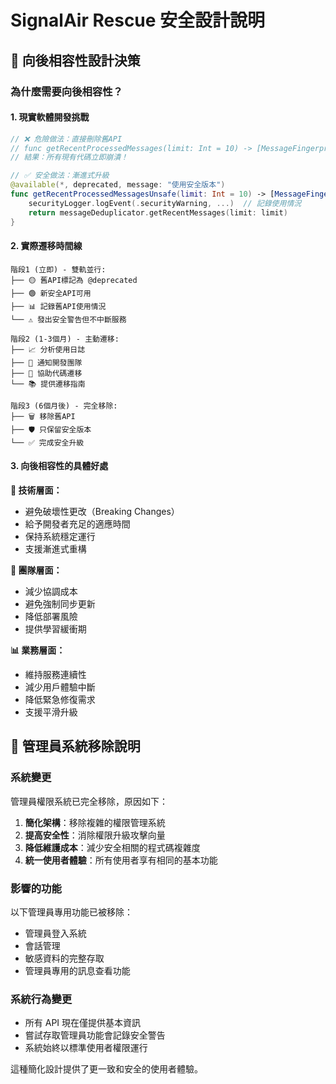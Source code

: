 # SignalAir Rescue 安全設計說明

## 🔄 向後相容性設計決策

### 為什麼需要向後相容性？

#### 1. **現實軟體開發挑戰**

```swift
// ❌ 危險做法：直接刪除舊API
// func getRecentProcessedMessages(limit: Int = 10) -> [MessageFingerprint]
// 結果：所有現有代碼立即崩潰！

// ✅ 安全做法：漸進式升級
@available(*, deprecated, message: "使用安全版本")
func getRecentProcessedMessagesUnsafe(limit: Int = 10) -> [MessageFingerprint] {
    securityLogger.logEvent(.securityWarning, ...)  // 記錄使用情況
    return messageDeduplicator.getRecentMessages(limit: limit)
}
```

#### 2. **實際遷移時間線**

```
階段1 (立即) - 雙軌並行:
├── 🟡 舊API標記為 @deprecated
├── 🟢 新安全API可用
├── 📊 記錄舊API使用情況
└── ⚠️ 發出安全警告但不中斷服務

階段2 (1-3個月) - 主動遷移:
├── 📈 分析使用日誌
├── 📧 通知開發團隊
├── 🔧 協助代碼遷移
└── 📚 提供遷移指南

階段3 (6個月後) - 完全移除:
├── 🗑️ 移除舊API
├── 🛡️ 只保留安全版本
└── ✅ 完成安全升級
```

#### 3. **向後相容性的具體好處**

**🔧 技術層面：**
- 避免破壞性更改（Breaking Changes）
- 給予開發者充足的適應時間
- 保持系統穩定運行
- 支援漸進式重構

**👥 團隊層面：**
- 減少協調成本
- 避免強制同步更新
- 降低部署風險
- 提供學習緩衝期

**📊 業務層面：**
- 維持服務連續性
- 減少用戶體驗中斷
- 降低緊急修復需求
- 支援平滑升級

## 🔐 管理員系統移除說明

### 系統變更

管理員權限系統已完全移除，原因如下：

1. **簡化架構**：移除複雜的權限管理系統
2. **提高安全性**：消除權限升級攻擊向量
3. **降低維護成本**：減少安全相關的程式碼複雜度
4. **統一使用者體驗**：所有使用者享有相同的基本功能

### 影響的功能

以下管理員專用功能已被移除：
- 管理員登入系統
- 會話管理
- 敏感資料的完整存取
- 管理員專用的訊息查看功能

### 系統行為變更

- 所有 API 現在僅提供基本資訊
- 嘗試存取管理員功能會記錄安全警告
- 系統始終以標準使用者權限運行

這種簡化設計提供了更一致和安全的使用者體驗。 